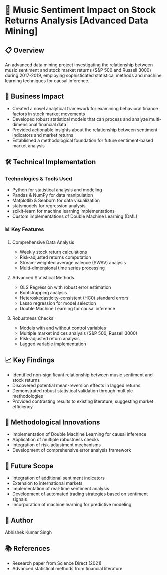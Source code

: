 # 🎵 Music Sentiment Impact on Stock Returns Analysis [Advanced Data Mining]

## 📋 Overview
An advanced data mining project investigating the relationship between music sentiment and stock market returns (S&P 500 and Russell 3000) during 2017-2019, employing sophisticated statistical methods and machine learning techniques for causal inference.

## 💼 Business Impact
- Created a novel analytical framework for examining behavioral finance factors in stock market movements
- Developed robust statistical models that can process and analyze multi-dimensional financial data
- Provided actionable insights about the relationship between sentiment indicators and market returns
- Established a methodological foundation for future sentiment-based market analysis

## 🛠️ Technical Implementation
### Technologies & Tools Used
- Python for statistical analysis and modeling
- Pandas & NumPy for data manipulation
- Matplotlib & Seaborn for data visualization
- statsmodels for regression analysis
- scikit-learn for machine learning implementations
- Custom implementations of Double Machine Learning (DML)

### 📊 Key Features
1. Comprehensive Data Analysis
   - Weekly stock return calculations
   - Risk-adjusted returns computation
   - Stream-weighted average valence (SWAV) analysis
   - Multi-dimensional time series processing

2. Advanced Statistical Methods
   - OLS Regression with robust error estimation
   - Bootstrapping analysis
   - Heteroskedasticity-consistent (HC0) standard errors
   - Lasso regression for model selection
   - Double Machine Learning for causal inference

3. Robustness Checks
   - Models with and without control variables
   - Multiple market indices analysis (S&P 500, Russell 3000)
   - Risk-adjusted return analysis
   - Lagged variable implementation

## 📈 Key Findings
- Identified non-significant relationship between music sentiment and stock returns
- Discovered potential mean-reversion effects in lagged returns
- Demonstrated robust statistical validation through multiple methodologies
- Provided contrasting results to existing literature, suggesting market efficiency

## 🔬 Methodological Innovations
- Implementation of Double Machine Learning for causal inference
- Application of multiple robustness checks
- Integration of risk-adjustment mechanisms
- Development of comprehensive error analysis framework

## 🚀 Future Scope
- Integration of additional sentiment indicators
- Extension to international markets
- Implementation of real-time sentiment analysis
- Development of automated trading strategies based on sentiment signals
- Incorporation of machine learning for predictive modeling

## 👤 Author
Abhishek Kumar Singh

## 📚 References
- Research paper from Science Direct (2021)
- Advanced statistical methods from financial literature
